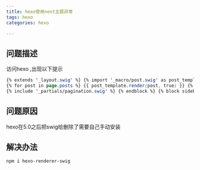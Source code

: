 ```yaml
---
title: hexo使用next主题异常
tags: hexo
categories: hexo

---
```


## <span id="inline-blue">问题描述<span>

访问hexo ,出现以下提示

```css
{% extends '_layout.swig' %} {% import '_macro/post.swig' as post_template %} {% import '_macro/sidebar.swig' as sidebar_template %} {% block title %}{{ config.title }}{% if theme.index_with_subtitle and config.subtitle %} - {{config.subtitle }}{% endif %}{% endblock %} {% block page_class %} {% if is_home() %}page-home{% endif -%} {% endblock %} {% block content %}
{% for post in page.posts %} {{ post_template.render(post, true) }} {% endfor %}
{% include '_partials/pagination.swig' %} {% endblock %} {% block sidebar %} {{ sidebar_template.render(false) }} {% endblock %}

```



## <span id="inline-blue">问题原因</span>

hexo在5.0之后把swig给删除了需要自己手动安装

## 解决办法

```shell
npm i hexo-renderer-swig

```



